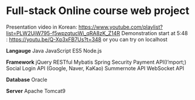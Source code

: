 # Full-stack Online course web project

Presentation video in Korean: https://www.youtube.com/playlist?list=PLW2UjW795-f5wpzqtucWi_qRA8zK_Z14R
Demonstration start at 5:48 : https://youtu.be/Q-Xp3xFB7Us?t=348
or you can try on localhost

**Langauge**
Java
JavaScript ES5
Node.js

**Framework**
jQuery
RESTful
Mybatis
Spring Security
Payment API(I’mport;)
Social Login API (Google, Naver, KaKao)
Summernote API
WebSocket API

**Database**
Oracle

**Server**
Apache Tomcat9

